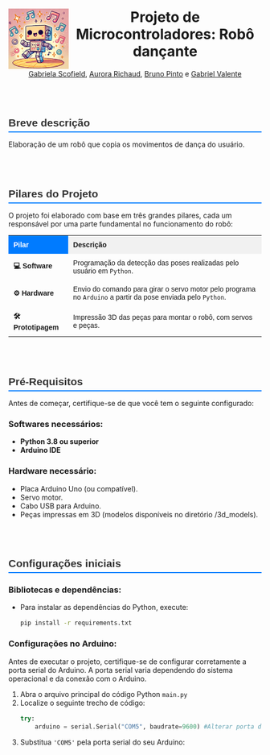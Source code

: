<div align="center">
<img align="left" img src="assets/robo.png" width="120"  height="120" alt="Robô dançando" />

# Projeto de Microcontroladores: Robô dançante

<span style="text-decoration:none color:black;">[Gabriela Scofield](https://github.com/GabiScof)</span>, <span style="text-decoration:none; color:black;">[Aurora Richaud](https://github.com/aurorarichaud
)</span>, <span style="text-decoration:none; color:black;">[Bruno Pinto](https://github.com/brunobpinto)</span> e <span style="text-decoration:none; color:black;">[Gabriel Valente](https://github.com/gvalente02)</span>

</div>

<br>
<br>

<div>
    <h2 style="font-family: Arial, sans-serif; color: #333; border-bottom: 2px solid #007BFF; padding-bottom: 5px; margin-bottom: 15px;">
        Breve descrição
    </h2>

  <p style="text-align: left;">
    Elaboração de um robô que copia os movimentos de dança do usuário. 
  </p>
</div>

<br>
<br>

<div>
    <h2 style="font-family: Arial, sans-serif; color: #333; border-bottom: 2px solid #007BFF; padding-bottom: 5px; margin-bottom: 15px;">
        Pilares do Projeto
    </h2>

  <p style="text-align: left;">
    O projeto foi elaborado com base em três grandes pilares, cada um responsável por uma parte fundamental no funcionamento do robô:
  </p>
  <table style="width: 100%; border-collapse: collapse; font-family: Arial, sans-serif;">
      <tr>
          <th style="background-color: #007BFF; color: white; padding: 10px; text-align: left;">Pilar</th>
          <th style="background-color: #f1f1f1; padding: 10px; text-align: left;">Descrição</th>
      </tr>
      <tr>
          <td style="padding: 10px; font-weight: bold;">💻 Software</td>
          <td style="padding: 10px;">Programação da detecção das poses realizadas pelo usuário em <code>Python</code>.</td>
      </tr>
      <tr>
          <td style="padding: 10px; font-weight: bold;">⚙️ Hardware</td>
          <td style="padding: 10px;">Envio do comando para girar o servo motor pelo programa no <code>Arduino</code> a partir da pose enviada pelo <code>Python</code>.</td>
      </tr>
      <tr>
          <td style="padding: 10px; font-weight: bold;">🛠️ Prototipagem</td>
          <td style="padding: 10px;">Impressão 3D das peças para montar o robô, com servos e peças.</td>
      </tr>
  </table>

</div>
<br>
<br>
<div>
   <h2 style="font-family: Arial, sans-serif; color: #333; border-bottom: 2px solid #007BFF; padding-bottom: 5px; margin-bottom: 15px;">
        Pré-Requisitos
    </h2>
<p>
      
Antes de começar, certifique-se de que você tem o seguinte configurado:

### Softwares necessários:
- **Python 3.8 ou superior**
- **Arduino IDE**

### Hardware necessário:
- Placa Arduino Uno (ou compatível).
- Servo motor.
- Cabo USB para Arduino.
- Peças impressas em 3D (modelos disponíveis no diretório /3d_models).


</p>

</div>
<br>
<br>
<div>
   <h2 style="font-family: Arial, sans-serif; color: #333; border-bottom: 2px solid #007BFF; padding-bottom: 5px; margin-bottom: 15px;">
        Configurações iniciais
    </h2>

<p>

  ### Bibliotecas e dependências:
- Para instalar as dependências do Python, execute:
  <br>
  ```bash
  pip install -r requirements.txt

### Configurações no Arduino:

Antes de executar o projeto, certifique-se de configurar corretamente a porta serial do Arduino. A porta serial varia dependendo do sistema operacional e da conexão com o Arduino.

1. Abra o arquivo principal do código Python `main.py`
2. Localize o seguinte trecho de código:
    ```python
    try:
        arduino = serial.Serial("COM5", baudrate=9600) #Alterar porta de acordo com dispositivo
3. Substitua `'COM5'` pela porta serial do seu Arduino:




